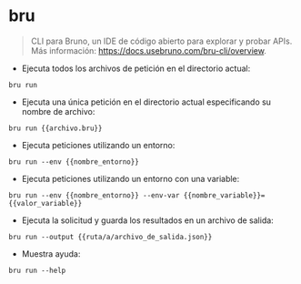 # bru

> CLI para Bruno, un IDE de código abierto para explorar y probar APIs.
> Más información: <https://docs.usebruno.com/bru-cli/overview>.

- Ejecuta todos los archivos de petición en el directorio actual:

`bru run`

- Ejecuta una única petición en el directorio actual especificando su nombre de archivo:

`bru run {{archivo.bru}}`

- Ejecuta peticiones utilizando un entorno:

`bru run --env {{nombre_entorno}}`

- Ejecuta peticiones utilizando un entorno con una variable:

`bru run --env {{nombre_entorno}} --env-var {{nombre_variable}}={{valor_variable}}`

- Ejecuta la solicitud y guarda los resultados en un archivo de salida:

`bru run --output {{ruta/a/archivo_de_salida.json}}`

- Muestra ayuda:

`bru run --help`
